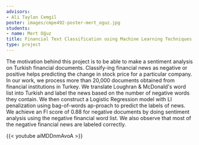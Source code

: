 ```yaml
---
advisors:
- Ali Taylan Cemgil
poster: images/cmpe492-poster-mert_oguz.jpg
students:
- name: Mert Oğuz
title: Financial Text Classification using Machine Learning Techniques
type: project
---
```


The motivation behind this project is to be able to make a sentiment analysis on Turkish financial documents. Classify-ing financial news as negative or positive helps predicting the change in stock price for a particular company. In our work, we process more than 20,000 documents obtained from financial institutions in Turkey. We translate Loughran & McDonald's word list into Turkish and label the news based on the number of negative words they contain. We then construct a Logistic Regression model with Ll penalization using bag-of-words ap-proach to predict the labels of news. We achieve an Fl score of 0.88 for negative documents by doing sentiment analysis using the negative financial word list. We also observe that most of the negative financial news are labeled correctly. 


{{< youtube aiMDDnmAvoA >}}